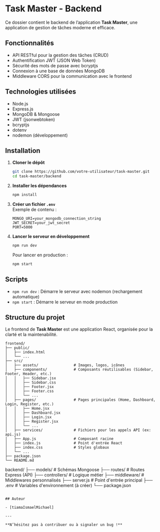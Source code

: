 # Task Master - Backend

Ce dossier contient le backend de l’application **Task Master**, une application de gestion de tâches moderne et efficace.

## Fonctionnalités

- API RESTful pour la gestion des tâches (CRUD)
- Authentification JWT (JSON Web Token)
- Sécurité des mots de passe avec bcryptjs
- Connexion à une base de données MongoDB
- Middleware CORS pour la communication avec le frontend

## Technologies utilisées

- Node.js
- Express.js
- MongoDB & Mongoose
- JWT (jsonwebtoken)
- bcryptjs
- dotenv
- nodemon (développement)

## Installation

1. **Cloner le dépôt**  
   ```bash
   git clone https://github.com/votre-utilisateur/task-master.git
   cd task-master/backend
   ```

2. **Installer les dépendances**  
   ```bash
   npm install
   ```

3. **Créer un fichier `.env`**  
   Exemple de contenu :
   ```
   MONGO_URI=your_mongodb_connection_string
   JWT_SECRET=your_jwt_secret
   PORT=5000
   ```

4. **Lancer le serveur en développement**  
   ```bash
   npm run dev
   ```

   Pour lancer en production :
   ```bash
   npm start
   ```

## Scripts

- `npm run dev` : Démarre le serveur avec nodemon (rechargement automatique)
- `npm start` : Démarre le serveur en mode production

## Structure du projet


Le frontend de **Task Master** est une application React, organisée pour la clarté et la maintenabilité.

```
frontend/
├── public/
│   ├── index.html
│   └── ...
├── src/
│   ├── assets/                # Images, logos, icônes
│   ├── components/            # Composants réutilisables (Sidebar, Footer, Header, etc.)
│   │   ├── Sidebar.jsx
│   │   ├── Sidebar.css
│   │   ├── Footer.jsx
│   │   ├── Footer.css
│   │   └── ...
│   ├── pages/                 # Pages principales (Home, Dashboard, Login, Register, etc.)
│   │   ├── Home.jsx
│   │   ├── Dashboard.jsx
│   │   ├── Login.jsx
│   │   ├── Register.jsx
│   │   └── ...
│   ├── services/              # Fichiers pour les appels API (ex: api.js)
│   ├── App.js                 # Composant racine
│   ├── index.js               # Point d'entrée React
│   ├── index.css              # Styles globaux
│   └── ...
├── package.json
└── README.md

```
backend/
├── models/         # Schémas Mongoose
├── routes/         # Routes Express (API)
├── controllers/    # Logique métier
├── middleware/     # Middlewares personnalisés
├── server.js       # Point d'entrée principal
├── .env            # Variables d'environnement (à créer)
└── package.json
```

## Auteur

- [tiamaIsmaelMichael]

---

**N’hésitez pas à contribuer ou à signaler un bug !**
